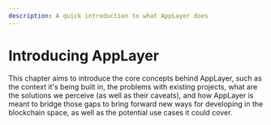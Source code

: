 ```yaml
---
description: A quick introduction to what AppLayer does
---
```


# Introducing AppLayer

This chapter aims to introduce the core concepts behind AppLayer, such as the context it's being built in, the problems with existing projects, what are the solutions we perceive (as well as their caveats), and how AppLayer is meant to bridge those gaps to bring forward new ways for developing in the blockchain space, as well as the potential use cases it could cover.

